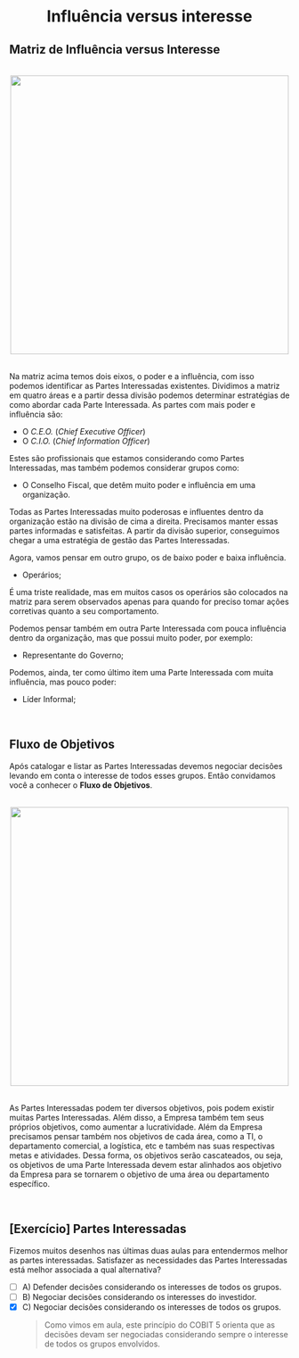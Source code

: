 <div align="center">

  # Influência versus interesse

</div>

## Matriz de Influência versus Interesse

<br>

<div align="center">

<img src="images/poder-influencia.jpg" width="500">

</div>

<br>

Na matriz acima temos dois eixos, o poder e a influência, com isso podemos identificar as Partes Interessadas existentes. Dividimos a matriz em quatro áreas e a partir dessa divisão podemos determinar estratégias de como abordar cada Parte Interessada. As partes com mais poder e influência são:

 -  O *C.E.O.* (*Chief Executive Officer*)
 -  O *C.I.O.* (*Chief Information Officer*)

Estes são profissionais que estamos considerando como Partes Interessadas, mas também podemos considerar grupos como:

 - O Conselho Fiscal, que detêm muito poder e influência em uma organização.

Todas as Partes Interessadas muito poderosas e influentes dentro da organização estão na divisão de cima a direita. Precisamos manter essas partes informadas e satisfeitas. A partir da divisão superior, conseguimos chegar a uma estratégia de gestão das Partes Interessadas. 

Agora, vamos pensar em outro grupo, os de baixo poder e baixa influência.

- Operários;

É uma triste realidade, mas em muitos casos os operários são colocados na matriz para serem observados apenas para quando for preciso tomar ações corretivas quanto a seu comportamento. 

Podemos pensar também em outra Parte Interessada com pouca influência dentro da organização, mas que possui muito poder, por exemplo:

 - Representante do Governo;

Podemos, ainda, ter como último item uma Parte Interessada com muita influência, mas pouco poder:

 - Líder Informal;

<br>

## Fluxo de Objetivos

Após catalogar e listar as Partes Interessadas devemos negociar decisões levando em conta o interesse de todos esses grupos. Então convidamos você a conhecer o **Fluxo de Objetivos**.

<br>

<div align="center">

  <img src="images/fluxo-de-objetivos.jpg" width="500">

</div>

<br>

As Partes Interessadas podem ter diversos objetivos, pois podem existir muitas Partes Interessadas. Além disso, a Empresa também tem seus próprios objetivos, como aumentar a lucratividade. Além da Empresa precisamos pensar também nos objetivos de cada área, como a TI, o departamento comercial, a logística, etc e também nas suas respectivas metas e atividades. Dessa forma, os objetivos serão cascateados, ou seja, os objetivos de uma Parte Interessada devem estar alinhados aos objetivo da Empresa para se tornarem o objetivo de uma área ou departamento específico.

<br>

## [Exercício] Partes Interessadas

Fizemos muitos desenhos nas últimas duas aulas para entendermos melhor as partes interessadas. Satisfazer as necessidades das Partes Interessadas está melhor associada a qual alternativa?

- [ ] A) Defender decisões considerando os interesses de todos os grupos.
- [ ] B) Negociar decisões considerando os interesses do investidor.
- [x] C) Negociar decisões considerando os interesses de todos os grupos.
  > Como vimos em aula, este princípio do COBIT 5 orienta que as decisões devam ser negociadas considerando sempre o interesse de todos os grupos envolvidos.